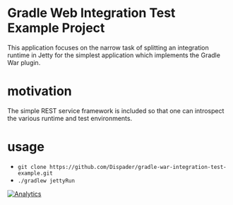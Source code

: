 # Gradle Web Integration Test Example Project

This application focuses on the narrow task of splitting an integration runtime in Jetty for the simplest application which implements the Gradle War plugin.

# motivation

The simple REST service framework is included so that one can introspect the various runtime and test environments.

# usage

* `git clone https://github.com/Dispader/gradle-war-integration-test-example.git`
* `./gradlew jettyRun`

[![Analytics](https://ga-beacon.appspot.com/UA-61184208-1/chromeskel_a/readme)](https://github.com/igrigorik/ga-beacon)
